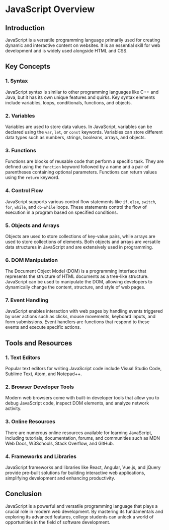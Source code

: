 # JavaScript Overview

## Introduction

JavaScript is a versatile programming language primarily used for creating dynamic and interactive content on websites. It is an essential skill for web development and is widely used alongside HTML and CSS.

## Key Concepts

### 1. Syntax
JavaScript syntax is similar to other programming languages like C++ and Java, but it has its own unique features and quirks. Key syntax elements include variables, loops, conditionals, functions, and objects.

### 2. Variables
Variables are used to store data values. In JavaScript, variables can be declared using the `var`, `let`, or `const` keywords. Variables can store different data types such as numbers, strings, booleans, arrays, and objects.

### 3. Functions
Functions are blocks of reusable code that perform a specific task. They are defined using the `function` keyword followed by a name and a pair of parentheses containing optional parameters. Functions can return values using the `return` keyword.

### 4. Control Flow
JavaScript supports various control flow statements like `if`, `else`, `switch`, `for`, `while`, and `do-while` loops. These statements control the flow of execution in a program based on specified conditions.

### 5. Objects and Arrays
Objects are used to store collections of key-value pairs, while arrays are used to store collections of elements. Both objects and arrays are versatile data structures in JavaScript and are extensively used in programming.

### 6. DOM Manipulation
The Document Object Model (DOM) is a programming interface that represents the structure of HTML documents as a tree-like structure. JavaScript can be used to manipulate the DOM, allowing developers to dynamically change the content, structure, and style of web pages.

### 7. Event Handling
JavaScript enables interaction with web pages by handling events triggered by user actions such as clicks, mouse movements, keyboard inputs, and form submissions. Event handlers are functions that respond to these events and execute specific actions.

## Tools and Resources

### 1. Text Editors
Popular text editors for writing JavaScript code include Visual Studio Code, Sublime Text, Atom, and Notepad++.

### 2. Browser Developer Tools
Modern web browsers come with built-in developer tools that allow you to debug JavaScript code, inspect DOM elements, and analyze network activity.

### 3. Online Resources
There are numerous online resources available for learning JavaScript, including tutorials, documentation, forums, and communities such as MDN Web Docs, W3Schools, Stack Overflow, and GitHub.

### 4. Frameworks and Libraries
JavaScript frameworks and libraries like React, Angular, Vue.js, and jQuery provide pre-built solutions for building interactive web applications, simplifying development and enhancing productivity.

## Conclusion

JavaScript is a powerful and versatile programming language that plays a crucial role in modern web development. By mastering its fundamentals and exploring its advanced features, college students can unlock a world of opportunities in the field of software development.
